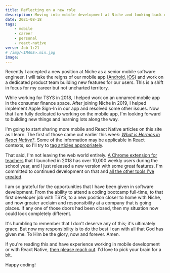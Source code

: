 ```yaml
---
title: Reflecting on a new role
description: Moving into mobile development at Niche and looking back on how I got here
date: 2021-08-18
tags:
    - mobile
    - career
    - personal
    - react-native
verse: Job 1:21
# /img/<IMAGE>.min.jpg
image:
---
```


Recently I accepted a new position at Niche as a senior mobile software engineer. I will take the reigns of our mobile app ([Android](https://play.google.com/store/apps/details?id=com.nicheinc.nichealpha), [iOS](https://apps.apple.com/us/app/niche-colleges-k-12-places/id1356697847)) and work on a dedicated product team building new features for our users. This is a shift in focus for my career but not uncharted territory.

While working for TSYS in 2018, I helped work on an unnamed mobile app in the consumer finance space. After joining Niche in 2019, I helped implement Apple Sign-In in our app and resolved some other issues. Now that I am fully dedicated to working on the mobile app, I'm looking forward to building new things and learning lots along the way.

I'm going to start sharing more mobile and React Native articles on this site as I learn. The first of those came out earlier this week: [_What is Hermes in React Native?_](/articles/what-is-hermes-in-react-native). Some of the information may be applicable in React contexts, so I'll try to [tag articles appropriately](/tags/).

That said, I'm not leaving the web world entirely. [A Chrome extension for teachers](https://chrome.google.com/webstore/detail/popsicle-sticks-random-st/lnckbgaeagindapiodcmccfokcmnfecm) that I launched in 2018 has over 10,000 weekly users during the school year, and I just released a new version with some great features. I'm committed to continued development on that and [all the other tools I've created](/tools).

I am so grateful for the opportunities that I have been given in software development. From the ability to attend a coding bootcamp full-time, to that first developer job with TSYS, to a new position closer to home with Niche, and now greater acclaim and responsibility at a company that is going places. If any one of those doors had been closed, then my situation now could look completely different.

It's humbling to remember that I don't deserve any of this; it's ultimately grace. But now my responsibility is to do the best I can with all that God has given me. To Him be the glory, now and forever. Amen.

If you're reading this and have experience working in mobile development or with React Native, [then please reach out](#comment-link). I'd love to pick your brain for a bit.

Happy coding!
